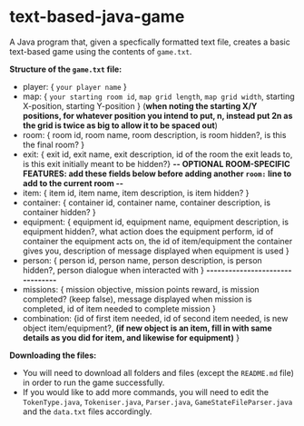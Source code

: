 # text-based-java-game
A Java program that, given a specfically formatted text file, creates a basic text-based game using the contents of ```game.txt```.

__Structure of the ```game.txt``` file:__
* player: { ``your player name`` }
* map: { ``your starting room id``, ``map grid length``, ``map grid width``, starting X-position, starting Y-position }   (**when noting the starting X/Y positions, for whatever position you intend to put, n, instead put 2n as the grid is twice as big to allow it to be spaced out**)
* room: { room id, room name, room description, is room hidden?, is this the final room? }
* exit: { exit id, exit name, exit description, id of the room the exit leads to, is this exit initially meant to be hidden?}
**-- OPTIONAL ROOM-SPECIFIC FEATURES: add these fields below before adding another ```room:``` line to add to the current room --**
* item: { item id, item name, item description, is item hidden? }
* container: { container id, container name, container description, is container hidden? }
* equipment: { equipment id, equipment name, equipment description, is equipment hidden?, what action does the equipment perform, id of container the equipment acts on, the id of item/equipment the container gives you, description of message displayed when equipment is used }
* person: { person id, person name, person description, is person hidden?, person dialogue when interacted with }
**--------------------------------**
* missions: { mission objective, mission points reward, is mission completed? (keep false), message displayed when mission is completed, id of item needed to complete mission }
* combination: {id of first item needed, id of second item needed, is new object item/equipment?, **(if new object is an item, fill in with same details as you did for item, and likewise for equipment)** }

**Downloading the files:**
* You will need to download all folders and files (except the ```README.md``` file) in order to run the game successfully.
* If you would like to add more commands, you will need to edit the ``TokenType.java``, ``Tokeniser.java``, ``Parser.java``, ``GameStateFileParser.java`` and the ``data.txt`` files accordingly.

 



